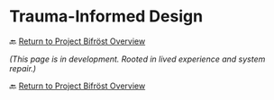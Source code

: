 # Trauma-Informed Design
🔙 [Return to Project Bifröst Overview](../README.md)

*(This page is in development. Rooted in lived experience and system repair.)*

🔙 [Return to Project Bifröst Overview](../README.md)
